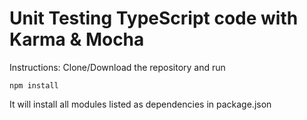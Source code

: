 Unit Testing TypeScript code with Karma & Mocha
===================

Instructions:
Clone/Download the repository and run

    npm install 

It will install all modules listed as dependencies in package.json
